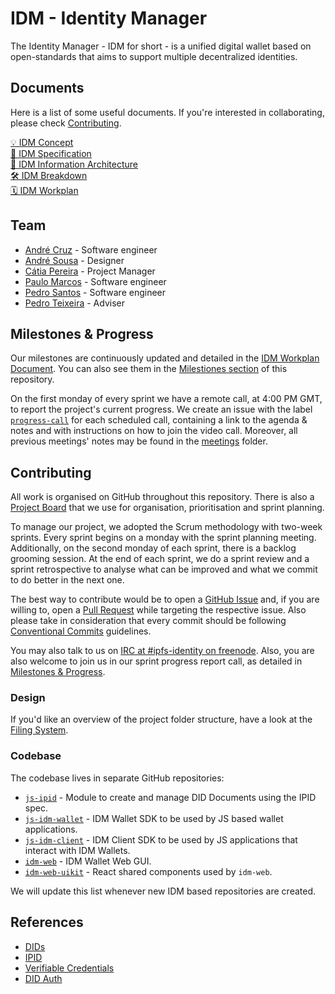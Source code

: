 # IDM - Identity Manager

The Identity Manager - IDM for short - is a unified digital wallet based on open-standards that aims to support multiple decentralized identities.

## Documents

Here is a list of some useful documents. If you're interested in collaborating, please check [Contributing](#contributing).

[💡 IDM Concept](docs/idm-concept.md)   
[📖 IDM Specification](docs/idm-spec.md)   
[📐 IDM Information Architecture](docs/images/diagram_information-architecture.png)   
[🛠 IDM Breakdown](https://docs.google.com/document/d/1g0TjSPjEM4pryPwJTGhIeE4DBsj-VJpz_JqbfllJUgA)   
[🗓 IDM Workplan](https://docs.google.com/spreadsheets/d/1Venqgkcao2Lcje0mkCxr9u0H037aC3H5IxMfsoaeMoE)   

## Team

- [André Cruz](https://github.com/satazor) - Software engineer
- [André Sousa](https://github.com/andreforsousa) - Designer
- [Cátia Pereira](https://github.com/catiatpereira) - Project Manager
- [Paulo Marcos](https://github.com/paulobmarcos) - Software engineer
- [Pedro Santos](https://github.com/PedroMiguelSS) - Software engineer
- [Pedro Teixeira](https://github.com/pgte) - Adviser

## Milestones & Progress

Our milestones are continuously updated and detailed in the [IDM Workplan Document](https://docs.google.com/spreadsheets/d/1Venqgkcao2Lcje0mkCxr9u0H037aC3H5IxMfsoaeMoE). You can also see them in the [Milestiones section](https://github.com/ipfs-shipyard/pm-idm/milestones) of this repository.

On the first monday of every sprint we have a remote call, at 4:00 PM GMT, to report the project's current progress.
We create an issue with the label [`progress-call`](https://github.com/ipfs-shipyard/pm-idm/issues?utf8=%E2%9C%93&q=is%3Aissue+label%3Aprogress-call) for each scheduled call, containing a link to the agenda & notes and with instructions on how to join the video call. Moreover, all previous meetings' notes may be found in the [meetings](meetings) folder.

## Contributing

All work is organised on GitHub throughout this repository. There is also a [Project Board](https://github.com/ipfs-shipyard/pm-idm/projects/1) that we use for organisation, prioritisation and sprint planning.

To manage our project, we adopted the Scrum methodology with two-week sprints.
Every sprint begins on a monday with the sprint planning meeting. Additionally, on the second monday of each sprint, there is a backlog grooming session. At the end of each sprint, we do a sprint review and a sprint retrospective to analyse what can be improved and what we commit to do better in the next one.

The best way to contribute would be to open a [GitHub Issue](https://github.com/ipfs-shipyard/pm-idm/issues) and, if you are willing to, open a [Pull Request](https://github.com/ipfs-shipyard/pm-idm/pulls) while targeting the respective issue. Also please take in consideration that every commit should be following [Conventional Commits](https://conventionalcommits.org/) guidelines.

You may also talk to us on [IRC at #ipfs-identity on freenode](https://webchat.freenode.net/?channels=%23ipfs-identity). Also, you are also welcome to join us in our sprint progress report call, as detailed in [Milestones & Progress](#milestones--progress).

### Design

If you'd like an overview of the project folder structure, have a look at the [Filing System](docs/filing-system.md).


### Codebase

The codebase lives in separate GitHub repositories:

- [`js-ipid`](https://github.com/ipfs-shipyard/js-ipid) - Module to create and manage DID Documents using the IPID spec.
- [`js-idm-wallet`](https://github.com/ipfs-shipyard/js-idm-wallet) - IDM Wallet SDK to be used by JS based wallet applications.
- [`js-idm-client`](https://github.com/ipfs-shipyard/js-idm-client) - IDM Client SDK to be used by JS applications that interact with IDM Wallets.
- [`idm-web`](https://github.com/ipfs-shipyard/idm-web) - IDM Wallet Web GUI.
- [`idm-web-uikit`](https://github.com/ipfs-shipyard/idm-web-uikit) - React shared components used by `idm-web`.

We will update this list whenever new IDM based repositories are created.

## References

- [DIDs](https://w3c-ccg.github.io/did-spec/)
- [IPID](https://github.com/jonnycrunch/ipid)
- [Verifiable Credentials](https://w3c.github.io/vc-data-model/)
- [DID Auth](https://github.com/WebOfTrustInfo/rwot6-santabarbara/blob/master/final-documents/did-auth.pdf)
